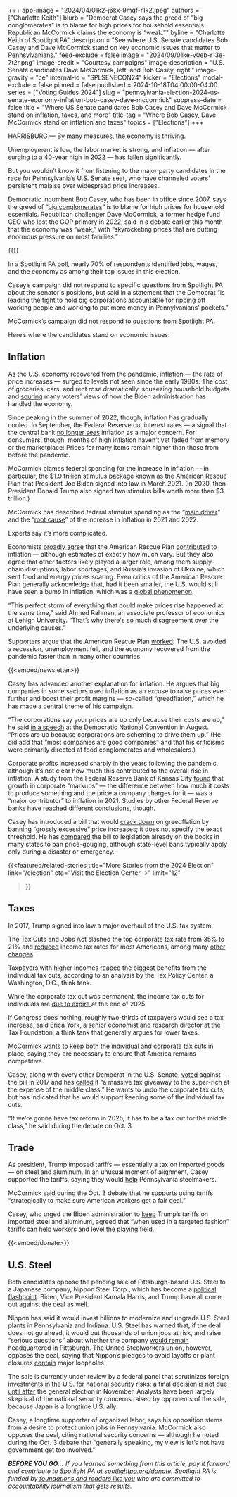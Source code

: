 +++
app-image = "2024/04/01k2-j6kx-9mqf-r1k2.jpeg"
authors = ["Charlotte Keith"]
blurb = "Democrat Casey says the greed of “big conglomerates” is to blame for high prices for household essentials. Republican McCormick claims the economy is “weak.”"
byline = "Charlotte Keith of Spotlight PA"
description = "See where U.S. Senate candidates Bob Casey and Dave McCormick stand on key economic issues that matter to Pennsylvanians."
feed-exclude = false
image = "2024/09/01ke-v0eb-r13e-7t2r.png"
image-credit = "Courtesy campaigns"
image-description = "U.S. Senate candidates Dave McCormick, left, and Bob Casey, right."
image-gravity = "ce"
internal-id = "SPLSENECON24"
kicker = "Elections"
modal-exclude = false
pinned = false
published = 2024-10-18T04:00:00-04:00
series = ["Voting Guides 2024"]
slug = "pennsylvania-election-2024-us-senate-economy-inflation-bob-casey-dave-mccormick"
suppress-date = false
title = "Where US Senate candidates Bob Casey and Dave McCormick stand on inflation, taxes, and more"
title-tag = "Where Bob Casey, Dave McCormick stand on inflation and taxes"
topics = ["Elections"]
+++

HARRISBURG — By many measures, the economy is thriving.

Unemployment is low, the labor market is strong, and inflation — after surging to a 40-year high in 2022 —&nbsp;has <a href="https://apnews.com/article/inflation-prices-interest-rates-economy-federal-reserve-bb1f4cfeede550c6c82fd78e2ea537a5">fallen significantly</a>.

But you wouldn’t know it from listening to the major party candidates in the race for Pennsylvania’s U.S. Senate seat, who have channeled voters’ persistent malaise over widespread price increases.

Democratic incumbent Bob Casey, who has been in office since 2007, says the greed of “<a href="https://bobcasey.com/2024/10/clear-winner-bob-casey-calls-out-david-mccormick-for-selling-out-and-lying-to-pennsylvanians/">big conglomerates</a>” is to blame for high prices for household essentials. Republican challenger Dave McCormick, a former hedge fund CEO who lost the GOP primary in 2022, said in a debate earlier this month that the economy was “weak,” with “skyrocketing prices that are putting enormous pressure on most families.”

{{<dewey-assistant>}}

In a Spotlight PA <a href="https://www.scribd.com/document/771322432/Spotlight-PA-MassINC-poll-Sept-12-18-2024">poll</a>, nearly 70% of respondents identified jobs, wages, and the economy as among their top issues in this election.

Casey’s campaign did not respond to specific questions from Spotlight PA about the senator&#39;s positions, but said in a statement that the Democrat “is leading the fight to hold big corporations accountable for ripping off working people and working to put more money in Pennylvanians’ pockets.”

McCormick’s campaign did not respond to questions from Spotlight PA.

Here’s where the candidates stand on economic issues:

## Inflation

As the U.S. economy recovered from the pandemic, inflation — the rate of price increases — surged to levels not seen since the early 1980s. The cost of groceries, cars, and rent rose dramatically, squeezing household budgets and <a href="https://www.brookings.edu/articles/how-voters-feel-about-the-economy-4-takeaways-from-the-latest-polls/">souring</a> many voters’ views of how the Biden administration has handled the economy.

Since peaking in the summer of 2022, though, inflation has gradually cooled. In September, the Federal Reserve cut interest rates — a signal that the central bank <a href="https://apnews.com/article/interest-rates-inflation-prices-federal-reserve-economy-0283bc6f92e9f9920094b78d821df227">no longer sees</a> inflation as a major concern. For consumers, though, months of high inflation haven’t yet faded from memory or the marketplace: Prices for many items remain higher than those from before the pandemic.

McCormick blames federal spending for the increase in inflation — in particular, the $1.9 trillion stimulus package known as the American Rescue Plan that President Joe Biden signed into law in March 2021. (In 2020, then-President Donald Trump also signed two stimulus bills worth more than $3 trillion.)

McCormick has described federal stimulus spending as the “<a href="https://www.davemccormickpa.com/2024/05/13/mccormick-joins-abc-4-pittsburgh-to-discuss-his-energy-vision-for-pa-the-failures-of-bidenomics-ev-mandates/">main driver</a>” and the “<a href="https://www.pennlive.com/politics/2024/09/mccormick-stumps-in-steelton-to-argue-against-federal-spending-endorse-tax-credits.html">root cause</a>” of the increase in inflation in 2021 and 2022.

Experts say it’s more complicated.

Economists <a href="https://www.vox.com/23036340/biden-american-rescue-plan-inflation">broadly agree</a> that the American Rescue Plan <a href="https://www.washingtonpost.com/us-policy/2022/10/09/inflation-economy-biden-covid/">contributed</a> to inflation — although estimates of exactly how much vary. But they also agree that other factors likely played a larger role, among them supply-chain disruptions, labor shortages, and Russia’s invasion of Ukraine, which sent food and energy prices soaring. Even critics of the American Rescue Plan generally acknowledge that, had it been smaller, the U.S. would still have seen a bump in inflation, which was a <a href="https://www.worldbank.org/en/research/brief/global-inflation">global phenomenon</a>.

“This perfect storm of everything that could make prices rise happened at the same time,” said Ahmed Rahman, an associate professor of economics at Lehigh University. “That’s why there&#39;s so much disagreement over the underlying causes.”

Supporters argue that the American Rescue Plan <a href="https://www.cbpp.org/research/poverty-and-inequality/robust-covid-relief-achieved-historic-gains-against-poverty-and-0">worked</a>: The U.S. avoided a recession, unemployment fell, and the economy recovered from the pandemic faster than in many other countries.

{{<embed/newsletter>}}

Casey has advanced another explanation for inflation. He argues that big companies in some sectors used inflation as an excuse to raise prices even further and boost their profit margins — so-called “greedflation,” which he has made a central theme of his campaign.

“The corporations say your prices are up only because their costs are up,” he said <a href="https://www.youtube.com/watch?v=QaXqdmm_Fsk">in a speech</a> at the Democratic National Convention in August. “Prices are up because corporations are scheming to drive them up.” (He did add that “most companies are good companies” and that his criticisms were primarily directed at food conglomerates and wholesalers.)

Corporate profits increased sharply in the years following the pandemic, although it’s not clear how much this contributed to the overall rise in inflation. A study from the Federal Reserve Bank of Kansas City <a href="https://www.kansascityfed.org/Economic%20Review/documents/9329/EconomicReviewV108N1GloverMustredelRiovonEndeBecker.pdf">found</a> that growth in corporate “markups” — the difference between how much it costs to produce something and the price a company charges for it — was a “major contributor” to inflation in 2021. Studies by other Federal Reserve banks have <a href="https://www.richmondfed.org/publications/research/economic_brief/2023/eb_23-38">reached</a> <a href="https://www.frbsf.org/research-and-insights/publications/economic-letter/2024/05/are-markups-driving-ups-and-downs-of-inflation/">different</a> conclusions, though.

Casey has introduced a bill that would <a href="https://www.casey.senate.gov/imo/media/doc/price_gouging_prevention_act_one_pager.pdf">crack down</a> on greedflation by banning “grossly excessive” price increases; it does not specify the exact threshold. He has <a href="https://www.theguardian.com/commentisfree/2024/sep/12/price-gouging-ban">compared</a> the bill to legislation already on the books in many states to ban price-gouging, although state-level bans typically apply only during a disaster or emergency.

{{<featured/related-stories 
  title="More Stories from the 2024 Election" 
  link="/election"
  cta="Visit the Election Center →"
  limit="12"
>}}

## Taxes

In 2017, Trump signed into law a major overhaul of the U.S. tax system.

The Tax Cuts and Jobs Act slashed the top corporate tax rate from 35% to 21% and <a href="https://www.nytimes.com/2019/04/14/business/economy/income-tax-cut.html">reduced</a> income tax rates for most Americans, among many <a href="https://bipartisanpolicy.org/explainer/the-2025-tax-debate-the-big-picture-for-individual-taxes-in-tcja/">other changes</a>.

Taxpayers with higher incomes <a href="https://taxpolicycenter.org/model-estimates/individual-income-tax-provisions-tax-cuts-and-jobs-act-tcja-february-2018/t18-0021">reaped</a> the biggest benefits from the individual tax cuts, according to an analysis by the Tax Policy Center, a Washington, D.C., think tank.

While the corporate tax cut was permanent, the income tax cuts for individuals are <a href="https://www.brookings.edu/articles/which-provisions-of-the-tax-cuts-and-jobs-act-expire-in-2025/">due to expire </a>at the end of 2025.

If Congress does nothing, roughly two-thirds of taxpayers would see a tax increase, said Erica York, a senior economist and research director at the Tax Foundation, a think tank that generally argues for lower taxes.

McCormick wants to keep both the individual and corporate tax cuts in place, saying they are necessary to ensure that America remains competitive.

Casey, along with every other Democrat in the U.S. Senate, <a href="https://www.nytimes.com/interactive/2017/12/19/us/politics/tax-bill-senate-live-vote.html">voted</a> against the bill in 2017 and has <a href="https://www.casey.senate.gov/news/releases/casey-statement-on-trumps-harrisburg-tax-speech">called</a> it “a massive tax giveaway to the super-rich at the expense of the middle class.” He wants to undo the corporate tax cuts, but has indicated that he would support keeping some of the individual tax cuts.

“If we’re gonna have tax reform in 2025, it has to be a tax cut for the middle class,” he said during the debate on Oct. 3.

## Trade

As president, Trump imposed tariffs — essentially a tax on imported goods — on steel and aluminum. In an unusual moment of alignment, Casey supported the tariffs, saying they would <a href="https://www.politico.com/story/2018/03/06/trade-democrats-tariffs-rust-belt-442822">help</a> Pennsylvania steelmakers.

McCormick said during the Oct. 3 debate that he supports using tariffs “strategically to make sure American workers get a fair deal.”

Casey, who urged the Biden administration to <a href="https://www.post-gazette.com/news/politics-nation/2021/04/30/Bob-Casey-trade-protections-American-families-plan-China-Joe-Biden-Pennsylvania-senator-Congress/stories/202104300099">keep</a> Trump’s tariffs on imported steel and aluminum, agreed that “when used in a targeted fashion” tariffs can help workers and level the playing field.

{{<embed/donate>}}

## U.S. Steel

Both candidates oppose the pending sale of Pittsburgh-based U.S. Steel to a Japanese company, Nippon Steel Corp., which has become a <a href="https://www.nytimes.com/2024/08/26/business/nippon-steel-us-steel.html">political flashpoint</a>. Biden, Vice President Kamala Harris, and Trump have all come out against the deal as well.

Nippon has said it would invest billions to modernize and upgrade U.S. Steel plants in Pennsylvania and Indiana. U.S. Steel has warned that, if the deal does not go ahead, it would put thousands of union jobs at risk, and raise “serious questions” about whether the company <a href="https://investors.ussteel.com/news-events/news-releases/detail/692/u-s-steel-employees-to-rally-in-support-of-nippon-steel">would remain</a> headquartered in Pittsburgh. The United Steelworkers union, however, opposes the deal, saying that Nippon’s pledges to avoid layoffs or plant closures <a href="https://www.washingtonpost.com/business/2024/06/25/nippon-us-steel-union/">contain</a> major loopholes.

The sale is currently under review by a federal panel that scrutinizes foreign investments in the U.S. for national security risks; a final decision is not due <a href="https://www.reuters.com/markets/deals/us-decision-nippons-bid-us-steel-pushed-back-until-after-election-2024-09-17/">until after</a> the general election in November. Analysts have been largely skeptical of the national security concerns raised by opponents of the sale, because Japan is a longtime U.S. ally.

Casey, a longtime supporter of organized labor, says his opposition stems from a desire to protect union jobs in Pennsylvania. McCormick also opposes the deal, citing national security concerns — although he noted during the Oct. 3 debate that “generally speaking, my view is let’s not have government get too involved.”

<strong><em>BEFORE YOU GO…</em></strong><em> If you learned something from this article, pay it forward and contribute to Spotlight PA at </em><a href="https://www.spotlightpa.org/donate"><em>spotlightpa.org/donate</em></a><em>. Spotlight PA is funded by</em><a href="https://www.spotlightpa.org/support"><em> foundations and readers like you</em></a><em> who are committed to accountability journalism that gets results.</em>

